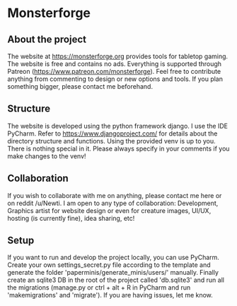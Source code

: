 # Monsterforge

## About the project
The website at https://monsterforge.org provides tools for tabletop gaming. 
The website is free and contains no ads. Everything is supported through Patreon (https://www.patreon.com/monsterforge).
Feel free to contribute anything from commenting to design or new options and tools. If you plan something bigger, please contact me beforehand.

## Structure
The website is developed using the python framework django. I use the IDE PyCharm.
Refer to https://www.djangoproject.com/ for details about the directory structure and functions.
Using the provided venv is up to you. There is nothing special in it. Please always specify in your comments if you make changes to the venv!

## Collaboration
If you wish to collaborate with me on anything, please contact me here or on reddit /u/Newti.
I am open to any type of collaboration: Development, Graphics artist for website design or even for creature images, UI/UX, hosting (is currently fine), idea sharing, etc!

## Setup
If you want to run and develop the project locally, you can use PyCharm. Create your own settings_secret.py file according to the template and generate the folder 'paperminis/generate_minis/users/' manually. Finally create an sqlite3 DB in the root of the project called 'db.sqlite3' and run all the migrations (manage.py or ctrl + alt + R in PyCharm and run 'makemigrations' and 'migrate').
If you are having issues, let me know.
